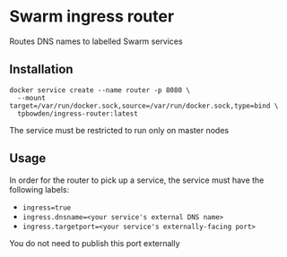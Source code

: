 # Swarm ingress router

Routes DNS names to labelled Swarm services

## Installation

    docker service create --name router -p 8080 \
      --mount target=/var/run/docker.sock,source=/var/run/docker.sock,type=bind \
      tpbowden/ingress-router:latest

The service must be restricted to run only on master nodes

## Usage

In order for the router to pick up a service, the service must have the following labels:

* `ingress=true`
* `ingress.dnsname=<your service's external DNS name>`
* `ingress.targetport=<your service's externally-facing port>`

You do not need to publish this port externally
